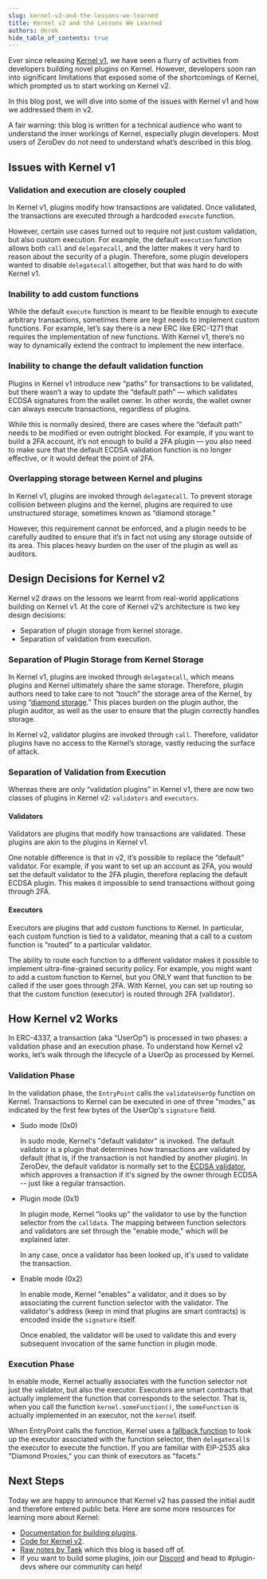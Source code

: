 ```yaml
---
slug: kernel-v2-and-the-lessons-we-learned
title: Kernel v2 and the Lessons We Learned
authors: derek
hide_table_of_contents: true
---
```


Ever since releasing [Kernel v1](https://twitter.com/zerodev_app/status/1650936162436128769), we have seen a flurry of activities from developers building novel plugins on Kernel.  However, developers soon ran into significant limitations that exposed some of the shortcomings of Kernel, which prompted us to start working on Kernel v2.

In this blog post, we will dive into some of the issues with Kernel v1 and how we addressed them in v2.

A fair warning: this blog is written for a technical audience who want to understand the inner workings of Kernel, especially plugin developers.  Most users of ZeroDev do not need to understand what’s described in this blog.

## Issues with Kernel v1

### Validation and execution are closely coupled

In Kernel v1, plugins modify how transactions are validated.  Once validated, the transactions are executed through a hardcoded `execute` function.

However, certain use cases turned out to require not just custom validation, but also custom execution.  For example, the default `execution` function allows both `call` and `delegatecall`, and the latter makes it very hard to reason about the security of a plugin.  Therefore, some plugin developers wanted to disable `delegatecall` altogether, but that was hard to do with Kernel v1.

### Inability to add custom functions

While the default `execute` function is meant to be flexible enough to execute arbitrary transactions, sometimes there are legit needs to implement custom functions.  For example, let’s say there is a new ERC like ERC-1271 that requires the implementation of new functions.  With Kernel v1, there’s no way to dynamically extend the contract to implement the new interface.

### Inability to change the default validation function

Plugins in Kernel v1 introduce new “paths” for transactions to be validated, but there wasn’t a way to update the “default path” — which validates ECDSA signatures from the wallet owner.  In other words, the wallet owner can always execute transactions, regardless of plugins.

While this is normally desired, there are cases where the “default path” needs to be modified or even outright blocked.  For example, if you want to build a 2FA account, it’s not enough to build a 2FA plugin — you also need to make sure that the default ECDSA validation function is no longer effective, or it would defeat the point of 2FA.

### Overlapping storage between Kernel and plugins

In Kernel v1, plugins are invoked through `delegatecall`.  To prevent storage collision between plugins and the kernel, plugins are required to use unstructured storage, sometimes known as “diamond storage.”

However, this requirement cannot be enforced, and a plugin needs to be carefully audited to ensure that it’s in fact not using any storage outside of its area.  This places heavy burden on the user of the plugin as well as auditors.

## Design Decisions for Kernel v2

Kernel v2 draws on the lessons we learnt from real-world applications building on Kernel v1.  At the core of Kernel v2’s architecture is two key design decisions:

- Separation of plugin storage from kernel storage.
- Separation of validation from execution.

### Separation of Plugin Storage from Kernel Storage

In Kernel v1, plugins are invoked through `delegatecall`, which means plugins and Kernel ultimately share the same storage.  Therefore, plugin authors need to take care to not “touch”  the storage area of the Kernel, by using “[diamond storage](https://dev.to/mudgen/how-diamond-storage-works-90e).”  This places burden on the plugin author, the plugin auditor, as well as the user to ensure that the plugin correctly handles storage.

In Kernel v2, validator plugins are invoked through `call`.  Therefore, validator plugins have no access to the Kernel’s storage, vastly reducing the surface of attack.

### Separation of Validation from Execution

Whereas there are only “validation plugins” in Kernel v1, there are now two classes of plugins in Kernel v2: `validators` and `executors`.

#### Validators

Validators are plugins that modify how transactions are validated.  These plugins are akin to the plugins in Kernel v1.

One notable difference is that in v2, it’s possible to replace the “default” validator.  For example, if you want to set up an account as 2FA, you would set the default validator to the 2FA plugin, therefore replacing the default ECDSA plugin.  This makes it impossible to send transactions without going through 2FA.

#### Executors

Executors are plugins that add custom functions to Kernel.  In particular, each custom function is tied to a validator, meaning that a call to a custom function is “routed” to a particular validator.

The ability to route each function to a different validator makes it possible to implement ultra-fine-grained security policy.  For example, you might want to add a custom function to Kernel, but you ONLY want that function to be called if the user goes through 2FA.  With Kernel, you can set up routing so that the custom function (executor) is routed through 2FA (validator).

## How Kernel v2 Works

In ERC-4337, a transaction (aka “UserOp”) is processed in two phases: a validation phase and an execution phase.  To understand how Kernel v2 works, let’s walk through the lifecycle of a UserOp as processed by Kernel.

### Validation Phase

In the validation phase, the `EntryPoint` calls the `validateUserOp` function on Kernel. Transactions to Kernel can be executed in one of three "modes," as indicated by the first few bytes of the UserOp's `signature` field.

- Sudo mode (0x0)
    
    In sudo mode, Kernel's "default validator" is invoked. The default validator is a plugin that determines how transactions are validated by default (that is, if the transaction is not handled by another plugin). In ZeroDev, the default validator is normally set to the [ECDSA validator](https://github.com/zerodevapp/kernel/blob/main/src/validator/ECDSAValidator.sol), which approves a transaction if it's signed by the owner through ECDSA -- just like a regular transaction.
    
- Plugin mode (0x1)
    
    In plugin mode, Kernel "looks up" the validator to use by the function selector from the `calldata`. The mapping between function selectors and validators are set through the "enable mode," which will be explained later.
    
    In any case, once a validator has been looked up, it's used to validate the transaction.
    
- Enable mode (0x2)
    
    In enable mode, Kernel "enables" a validator, and it does so by associating the current function selector with the validator. The validator's address (keep in mind that plugins are smart contracts) is encoded inside the `signature` itself.
    
    Once enabled, the validator will be used to validate this and every subsequent invocation of the same function in plugin mode.
    

### Execution Phase

In enable mode, Kernel actually associates with the function selector not just the validator, but also the executor. Executors are smart contracts that actually implement the function that corresponds to the selector. That is, when you call the function `kernel.someFunction()`, the `someFunction` is actually implemented in an executor, not the `kernel` itself.

When EntryPoint calls the function, Kernel uses a [fallback function](https://docs.soliditylang.org/en/v0.8.20/contracts.html#fallback-function) to look up the executor associated with the function selector, then `delegatecall`s the executor to execute the function. If you are familiar with EIP-2535 aka "Diamond Proxies," you can think of executors as "facets."

## Next Steps

Today we are happy to announce that Kernel v2 has passed the initial audit and therefore entered public beta.  Here are some more resources for learning more about Kernel:

- [Documentation for building plugins](https://docs.zerodev.app/extend-wallets/overview).
- [Code for Kernel v2](https://github.com/zerodevapp/kernel).
- [Raw notes by Taek](https://hackmd.io/joe9mwzPRCCA5Mw0JVWzBw) which this blog is based off of.
- If you want to build some plugins, join our [Discord](https://discord.gg/KS9MRaTSjx) and head to #plugin-devs where our community can help!
